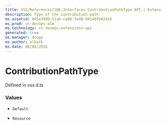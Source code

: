 ```yaml
---
title: VSS/References/SDK.Interfaces ContributionPathType API | Extensions for Visual Studio Team Services
description: Type of the contribution path
ms.assetid: 045e39d0-51a6-ca06-fe48-9414dfb9242b
ms.prod: vs-devops-alm
ms.technology: vs-devops-extensions-api
generated: true
ms.manager: douge
ms.author: elbatk
ms.date: 08/04/2016
---
```


# ContributionPathType

Defined in vss.d.ts

### Values

* `Default` 

* `Resource` 

